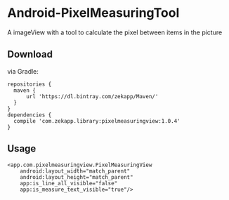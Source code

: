 # Android-PixelMeasuringTool
A imageView with a tool to calculate the pixel between items in the picture

## Download

via Gradle:

    repositories {
      maven {
          url 'https://dl.bintray.com/zekapp/Maven/'
      }
    }
    dependencies {
      compile 'com.zekapp.library:pixelmeasuringview:1.0.4'
    }
    
## Usage


    <app.com.pixelmeasuringview.PixelMeasuringView
        android:layout_width="match_parent"
        android:layout_height="match_parent"
        app:is_line_all_visible="false"
        app:is_measure_text_visible="true"/>
